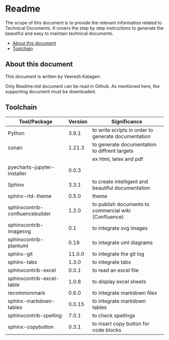 # Readme

The scope of this document is to provide the relevant information related to Technical Documents.
It covers the step by step instructions to generate the beautiful and easy to maintain technical
documents.

- [About this document](#about-this-document)
- [Toolchain](#toolchain)

## About this document

This document is written by Veeresh Katageri.

Only Readme.md document can be read in Github. As mentioned here, the supporting document must be
downloaded.

## Toolchain

| Tool/Package                    | Version | Significance                                        |
| --------------------------------| ------- |-----------------------------------------------------|
| Python                          | 3.9.1   | to write scripts in order to generate documentation |
| conan                           | 1.21.3  | to generate documentation to diffrent targets       |
|                                 |         | ex html, latex and pdf                              |
| pyecharts-jupyter-installer     | 0.0.3   |              |                                      |
| Sphinx                          | 3.3.1   | to create intelligent and beautiful documentation   |
| sphinx-rtd-theme                | 0.5.0   | theme             |                                 |
| sphinxcontrib-confluencebuilder | 1.2.0   | to publish documents to commercial wiki (Confluence)|
| sphinxcontrib-imagesvg          | 0.1     | to integrate svg images                             |
| sphinxcontrib-plantuml          | 0.19    | to integrate uml diagrams                           |
| sphinx-git                      | 11.0.0  | to integrate the git log                            |
| sphinx-tabs                     | 1.3.0   | to integrate tabs                                   |
| sphinxcontrib-excel             | 0.0.1   | to read an excel file                               |
| sphinxcontrib-excel-table       | 1.0.8   | to display excel sheets                             |
| recommonmark                    | 0.6.0   | to integrate markdown files                         |
| sphinx-markdown-tables          | 0.0.15  | to integrate markdown tables                        |
| sphinxcontrib-spelling          | 7.0.1   | to check spellings                                  |
| sphinx-copybutton               | 0.3.1   | to insert copy button for code blocks               |